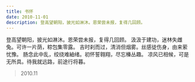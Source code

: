 ```yaml
---
title: 书怀
date: 2010-11-01
description: 登高望朝阳，披光如淋沐。恩荣尝未报，复得几回顾。
---
```


登高望朝阳，披光如淋沐。恩荣尝未报，复得几回顾。
汲汲于建功，迷林失雌兔。可许一片荫，粽包集零露。
吉时刹而过，清消但烟雾。丝感徒伤身，由来萦忧豫。
肠念此中乱，绞绕难紬绪。初怀誓翱翔，尽忘榛丛趣。
凉风已相候，可是无所具。待我就远路，前途行将暮。

> 2010.11